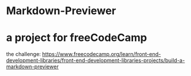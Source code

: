 # Markdown-Previewer
# a project for freeCodeCamp
the challenge: https://www.freecodecamp.org/learn/front-end-development-libraries/front-end-development-libraries-projects/build-a-markdown-previewer
